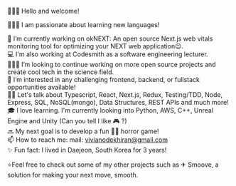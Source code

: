 👩🏿‍💻 Hello and welcome!

👩🏿‍🏫 I am passionate about learning new languages!  

🌺 I’m currently working on okNEXT: An open source Next.js web vitals monitoring tool for optimizing your NEXT web application😉.  
💻 I'm also working at Codesmith as a software engineering lecturer.  
👩🏽‍🔬 I’m looking to continue working on more open source projects and create cool tech in the science field.  
🌻 I’m interested in any challenging frontend, backend, or fullstack opportunities available!  
👋🏾 Let's talk about Typescript, React, Next.js, Redux, Testing/TDD, Node, Express, SQL, NoSQL(mongo), Data Structures, REST APIs and much more!  
🎓 I love learning. I'm currently looking into Python, AWS, C++, Unreal Engine and Unity (Can you tell I like 🎮 ?)  
🔜 My next goal is to develop a fun 🧟‍♀️ horror game!  
📫 How to reach me: mail: vivianodekhiran@gmail.com  
✨ Fun fact: I lived in Daejeon, South Korea for 3 years!  

⭐Feel free to check out some of my other projects such as ✈︎ Smoove, a solution for making your next move, smooth.  
